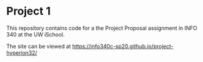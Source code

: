 # Project 1

This repository contains code for a the Project Proposal assignment in INFO 340 at the UW iSchool.

The site can be viewed at <https://info340c-sp20.github.io/project-hyperion32/>

